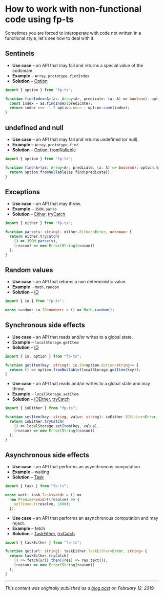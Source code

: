 # How to work with non-functional code using fp-ts

Sometimes you are forced to interoperate with code not written in a functional style, let's see how to deal with it.

## Sentinels

- **Use case** – an API that may fail and returns a special value of the codomain.
- **Example** – `Array.prototype.findIndex`
- **Solution** – [Option](https://gcanti.github.io/fp-ts/modules/Option.ts)

<!-- verifier:tsconfig:noUnusedLocals=false -->

```ts
import { option } from "fp-ts";

function findIndex<A>(as: Array<A>, predicate: (a: A) => boolean): option.Option<number> {
  const index = as.findIndex(predicate);
  return index === -1 ? option.none : option.some(index);
}
```

## undefined and null

- **Use case** – an API that may fail and returns undefined (or null).
- **Example** – `Array.prototype.find`
- **Solution** – [Option](https://gcanti.github.io/fp-ts/modules/Option.ts), [fromNullable](https://gcanti.github.io/fp-ts/modules/Option.ts#fromnullable-function)

<!-- verifier:tsconfig:noUnusedLocals=false -->

```ts
import { option } from "fp-ts";

function find<A>(as: Array<A>, predicate: (a: A) => boolean): option.Option<A> {
  return option.fromNullable(as.find(predicate));
}
```

## Exceptions

- **Use case** – an API that may throw.
- **Example** – `JSON.parse`
- **Solution** – [Either](https://gcanti.github.io/fp-ts/modules/Either.ts), [tryCatch](https://gcanti.github.io/fp-ts/modules/Either.ts#trycatch-function)

<!-- verifier:tsconfig:noUnusedLocals=false -->

```ts
import { either } from "fp-ts";

function parse(s: string): either.Either<Error, unknown> {
  return either.tryCatch(
    () => JSON.parse(s),
    (reason) => new Error(String(reason))
  );
}
```

## Random values

- **Use case** – an API that returns a non deterministic value.
- **Example** – `Math.random`
- **Solution** – [IO](https://gcanti.github.io/fp-ts/modules/IO.ts)

<!-- verifier:tsconfig:noUnusedLocals=false -->

```ts
import { io } from "fp-ts";

const random: io.IO<number> = () => Math.random();
```

## Synchronous side effects

- **Use case** – an API that reads and/or writes to a global state.
- **Example** – `localStorage.getItem`
- **Solution** – [IO](https://gcanti.github.io/fp-ts/modules/IO.ts)

<!-- verifier:tsconfig:noUnusedLocals=false -->

```ts
import { io, option } from "fp-ts";

function getItem(key: string): io.IO<option.Option<string>> {
  return () => option.fromNullable(localStorage.getItem(key));
}
```

- **Use case** – an API that reads and/or writes to a global state and may throw.
- **Example** – `localStorage.setItem`
- **Solution** – [IOEither](https://gcanti.github.io/fp-ts/modules/IOEither.ts), [tryCatch](https://gcanti.github.io/fp-ts/modules/IOEither.ts#trycatch-function)

<!-- verifier:tsconfig:noUnusedLocals=false -->

```ts
import { ioEither } from "fp-ts";

function setItem(key: string, value: string): ioEither.IOEither<Error, void> {
  return ioEither.tryCatch(
    () => localStorage.setItem(key, value),
    (reason) => new Error(String(reason))
  );
}
```

## Asynchronous side effects

- **Use case** – an API that performs an asynchronous computation.
- **Example** – waiting
- **Solution** – [Task](https://gcanti.github.io/fp-ts/modules/Task.ts)

<!-- verifier:tsconfig:noUnusedLocals=false -->

```ts
import { task } from "fp-ts";

const wait: task.Task<void> = () =>
  new Promise<void>((resolve) => {
    setTimeout(resolve, 1000);
  });
```

- **Use case** – an API that performs an asynchronous computation and may reject.
- **Example** – fetch
- **Solution** – [TaskEither](https://gcanti.github.io/fp-ts/modules/TaskEither.ts), [tryCatch](https://gcanti.github.io/fp-ts/modules/TaskEither.ts#trycatch-function)

<!-- verifier:tsconfig:noUnusedLocals=false -->

```ts
import { taskEither } from "fp-ts";

function get(url: string): taskEither.TaskEither<Error, string> {
  return taskEither.tryCatch(
    () => fetch(url).then((res) => res.text()),
    (reason) => new Error(String(reason))
  );
}
```

---

_This content was originally published as a [blog post](https://dev.to/gcanti/interoperability-with-non-functional-code-using-fp-ts-432e) on February 12, 2019._
